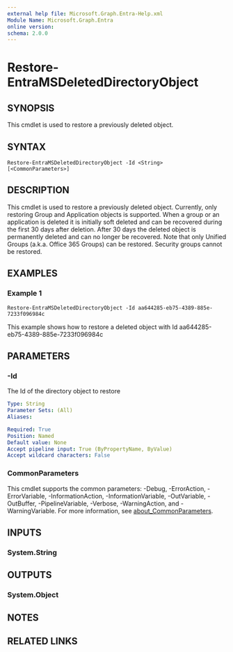 ```yaml
---
external help file: Microsoft.Graph.Entra-Help.xml
Module Name: Microsoft.Graph.Entra
online version:
schema: 2.0.0
---
```


# Restore-EntraMSDeletedDirectoryObject

## SYNOPSIS
This cmdlet is used to restore a previously deleted object.

## SYNTAX

```
Restore-EntraMSDeletedDirectoryObject -Id <String> [<CommonParameters>]
```

## DESCRIPTION
This cmdlet is used to restore a previously deleted object.
Currently, only restoring Group and Application objects is supported. 
When a group or an application is deleted it is initially soft deleted and can be recovered during the first 30 days after deletion.
After 30 days the deleted object is permanently deleted and can no longer be recovered.
Note that only Unified Groups (a.k.a.
Office 365 Groups) can be restored.
Security groups cannot be restored.

## EXAMPLES

### Example 1
```
Restore-EntraMSDeletedDirectoryObject -Id aa644285-eb75-4389-885e-7233f096984c
```

This example shows how to restore a deleted object with Id aa644285-eb75-4389-885e-7233f096984c

## PARAMETERS

### -Id
The Id of the directory object to restore

```yaml
Type: String
Parameter Sets: (All)
Aliases:

Required: True
Position: Named
Default value: None
Accept pipeline input: True (ByPropertyName, ByValue)
Accept wildcard characters: False
```

### CommonParameters
This cmdlet supports the common parameters: -Debug, -ErrorAction, -ErrorVariable, -InformationAction, -InformationVariable, -OutVariable, -OutBuffer, -PipelineVariable, -Verbose, -WarningAction, and -WarningVariable. For more information, see [about_CommonParameters](http://go.microsoft.com/fwlink/?LinkID=113216).

## INPUTS

### System.String
## OUTPUTS

### System.Object
## NOTES

## RELATED LINKS
